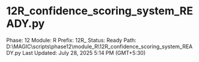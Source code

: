 # 12R_confidence_scoring_system_READY.py

Phase: 12
Module: R
Prefix: 12R_
Status: Ready
Path: D:\MAGIC\scripts\phase12\module_R\12R_confidence_scoring_system_READY.py
Last Updated: July 28, 2025 5:14 PM (GMT+5:30)
